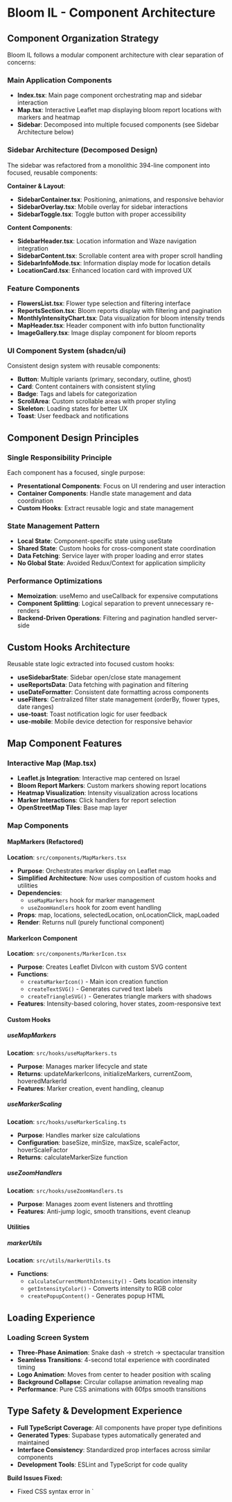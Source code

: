 # Bloom IL - Component Architecture

## Component Organization Strategy
Bloom IL follows a modular component architecture with clear separation of concerns:

### Main Application Components
- **Index.tsx**: Main page component orchestrating map and sidebar interaction
- **Map.tsx**: Interactive Leaflet map displaying bloom report locations with markers and heatmap
- **Sidebar**: Decomposed into multiple focused components (see Sidebar Architecture below)

### Sidebar Architecture (Decomposed Design)
The sidebar was refactored from a monolithic 394-line component into focused, reusable components:

**Container & Layout**:
- **SidebarContainer.tsx**: Positioning, animations, and responsive behavior
- **SidebarOverlay.tsx**: Mobile overlay for sidebar interactions
- **SidebarToggle.tsx**: Toggle button with proper accessibility

**Content Components**:
- **SidebarHeader.tsx**: Location information and Waze navigation integration
- **SidebarContent.tsx**: Scrollable content area with proper scroll handling
- **SidebarInfoMode.tsx**: Information display mode for location details
- **LocationCard.tsx**: Enhanced location card with improved UX

### Feature Components
- **FlowersList.tsx**: Flower type selection and filtering interface
- **ReportsSection.tsx**: Bloom reports display with filtering and pagination
- **MonthlyIntensityChart.tsx**: Data visualization for bloom intensity trends
- **MapHeader.tsx**: Header component with info button functionality
- **ImageGallery.tsx**: Image display component for bloom reports

### UI Component System (shadcn/ui)
Consistent design system with reusable components:
- **Button**: Multiple variants (primary, secondary, outline, ghost)
- **Card**: Content containers with consistent styling
- **Badge**: Tags and labels for categorization
- **ScrollArea**: Custom scrollable areas with proper styling
- **Skeleton**: Loading states for better UX
- **Toast**: User feedback and notifications

## Component Design Principles

### Single Responsibility Principle
Each component has a focused, single purpose:
- **Presentational Components**: Focus on UI rendering and user interaction
- **Container Components**: Handle state management and data coordination
- **Custom Hooks**: Extract reusable logic and state management

### State Management Pattern
- **Local State**: Component-specific state using useState
- **Shared State**: Custom hooks for cross-component state coordination
- **Data Fetching**: Service layer with proper loading and error states
- **No Global State**: Avoided Redux/Context for application simplicity

### Performance Optimizations
- **Memoization**: useMemo and useCallback for expensive computations
- **Component Splitting**: Logical separation to prevent unnecessary re-renders
- **Backend-Driven Operations**: Filtering and pagination handled server-side

## Custom Hooks Architecture
Reusable state logic extracted into focused custom hooks:

- **useSidebarState**: Sidebar open/close state management
- **useReportsData**: Data fetching with pagination and filtering
- **useDateFormatter**: Consistent date formatting across components
- **useFilters**: Centralized filter state management (orderBy, flower types, date ranges)
- **use-toast**: Toast notification logic for user feedback
- **use-mobile**: Mobile device detection for responsive behavior

## Map Component Features

### Interactive Map (Map.tsx)
- **Leaflet.js Integration**: Interactive map centered on Israel
- **Bloom Report Markers**: Custom markers showing report locations
- **Heatmap Visualization**: Intensity visualization across locations
- **Marker Interactions**: Click handlers for report selection
- **OpenStreetMap Tiles**: Base map layer

### Map Components

#### MapMarkers (Refactored)
**Location**: `src/components/MapMarkers.tsx`
- **Purpose**: Orchestrates marker display on Leaflet map
- **Simplified Architecture**: Now uses composition of custom hooks and utilities
- **Dependencies**: 
  - `useMapMarkers` hook for marker management
  - `useZoomHandlers` hook for zoom event handling
- **Props**: map, locations, selectedLocation, onLocationClick, mapLoaded
- **Render**: Returns null (purely functional component)

#### MarkerIcon Component
**Location**: `src/components/MarkerIcon.tsx`
- **Purpose**: Creates Leaflet DivIcon with custom SVG content
- **Functions**:
  - `createMarkerIcon()` - Main icon creation function
  - `createTextSVG()` - Generates curved text labels
  - `createTriangleSVG()` - Generates triangle markers with shadows
- **Features**: Intensity-based coloring, hover states, zoom-responsive text

#### Custom Hooks

##### useMapMarkers
**Location**: `src/hooks/useMapMarkers.ts`
- **Purpose**: Manages marker lifecycle and state
- **Returns**: updateMarkerIcons, initializeMarkers, currentZoom, hoveredMarkerId
- **Features**: Marker creation, event handling, cleanup

##### useMarkerScaling  
**Location**: `src/hooks/useMarkerScaling.ts`
- **Purpose**: Handles marker size calculations
- **Configuration**: baseSize, minSize, maxSize, scaleFactor, hoverScaleFactor
- **Returns**: calculateMarkerSize function

##### useZoomHandlers
**Location**: `src/hooks/useZoomHandlers.ts`
- **Purpose**: Manages zoom event listeners and throttling
- **Features**: Anti-jump logic, smooth transitions, event cleanup

#### Utilities

##### markerUtils
**Location**: `src/utils/markerUtils.ts`
- **Functions**:
  - `calculateCurrentMonthIntensity()` - Gets location intensity
  - `getIntensityColor()` - Converts intensity to RGB color
  - `createPopupContent()` - Generates popup HTML

## Loading Experience

### Loading Screen System
- **Three-Phase Animation**: Snake dash → stretch → spectacular transition
- **Seamless Transitions**: 4-second total experience with coordinated timing
- **Logo Animation**: Moves from center to header position with scaling
- **Background Collapse**: Circular collapse animation revealing map
- **Performance**: Pure CSS animations with 60fps smooth transitions

## Type Safety & Development Experience
- **Full TypeScript Coverage**: All components have proper type definitions
- **Generated Types**: Supabase types automatically generated and maintained
- **Interface Consistency**: Standardized prop interfaces across similar components
- **Development Tools**: ESLint and TypeScript for code quality

**Build Issues Fixed:**
- Fixed CSS syntax error in `